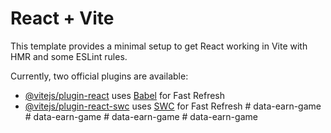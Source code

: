 # React + Vite

This template provides a minimal setup to get React working in Vite with HMR and some ESLint rules.

Currently, two official plugins are available:

- [@vitejs/plugin-react](https://github.com/vitejs/vite-plugin-react/blob/main/packages/plugin-react/README.md) uses [Babel](https://babeljs.io/) for Fast Refresh
- [@vitejs/plugin-react-swc](https://github.com/vitejs/vite-plugin-react-swc) uses [SWC](https://swc.rs/) for Fast Refresh
#   d a t a - e a r n - g a m e  
 #   d a t a - e a r n - g a m e  
 #   d a t a - e a r n - g a m e  
 #   d a t a - e a r n - g a m e  
 